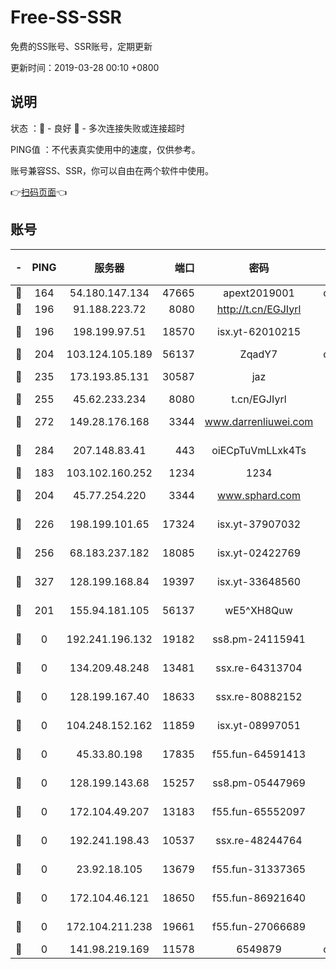 # Free-SS-SSR

免费的SS账号、SSR账号，定期更新

更新时间：2019-03-28 00:10 +0800

## 说明

状态     ：🙂 - 良好 🙁 - 多次连接失败或连接超时

PING值   ：不代表真实使用中的速度，仅供参考。

账号兼容SS、SSR，你可以自由在两个软件中使用。

👉[扫码页面](https://liesauer.github.io/Free-SS-SSR/)👈

## 账号

|-|PING|服务器|端口|密码|加密方式|区域|
|:----:|:----:|:-----:|-----:|:----:|:----:|:----:|
|🙂|164|54.180.147.134|47665|apext2019001|chacha20|KR|
|🙂|196|91.188.223.72|8080|http://t.cn/EGJIyrl|rc4-md5|RU|
|🙂|196|198.199.97.51|18570|isx.yt-62010215|aes-256-cfb|US|
|🙂|204|103.124.105.189|56137|ZqadY7|chacha20|US|
|🙂|235|173.193.85.131|30587|jaz|aes-256-cfb|US|
|🙂|255|45.62.233.234|8080|t.cn/EGJIyrl|rc4-md5|CA|
|🙂|272|149.28.176.168|3344|www.darrenliuwei.com|aes-256-cfb|AU|
|🙂|284|207.148.83.41|443|oiECpTuVmLLxk4Ts|aes-256-cfb|AU|
|🙂|183|103.102.160.252|1234|1234|rc4-md5|JP|
|🙂|204|45.77.254.220|3344|www.sphard.com|aes-256-cfb|SG|
|🙂|226|198.199.101.65|17324|isx.yt-37907032|aes-256-cfb|US|
|🙂|256|68.183.237.182|18085|isx.yt-02422769|aes-256-cfb|SG|
|🙂|327|128.199.168.84|19397|isx.yt-33648560|aes-256-cfb|SG|
|🙁|201|155.94.181.105|56137|wE5^XH8Quw|aes-256-cfb|US|
|🙁|0|192.241.196.132|19182|ss8.pm-24115941|aes-256-cfb|US|
|🙁|0|134.209.48.248|13481|ssx.re-64313704|aes-256-cfb|US|
|🙁|0|128.199.167.40|18633|ssx.re-80882152|aes-256-cfb|SG|
|🙁|0|104.248.152.162|11859|isx.yt-08997051|aes-256-cfb|SG|
|🙁|0|45.33.80.198|17835|f55.fun-64591413|aes-256-cfb|US|
|🙁|0|128.199.143.68|15257|ss8.pm-05447969|aes-256-cfb|SG|
|🙁|0|172.104.49.207|13183|f55.fun-65552097|aes-256-cfb|SG|
|🙁|0|192.241.198.43|10537|ssx.re-48244764|aes-256-cfb|US|
|🙁|0|23.92.18.105|13679|f55.fun-31337365|aes-256-cfb|US|
|🙁|0|172.104.46.121|18650|f55.fun-86921640|aes-256-cfb|SG|
|🙁|0|172.104.211.238|19661|f55.fun-27066689|aes-256-cfb|US|
|🙁|0|141.98.219.169|11578|6549879|chacha20|US|
